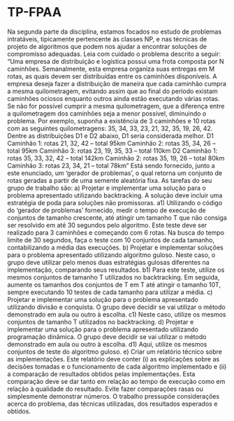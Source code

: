 # TP-FPAA
Na segunda parte da disciplina, estamos focados no estudo de problemas intratáveis, tipicamente
pertencente às classes NP, e nas técnicas de projeto de algoritmos que podem nos ajudar a encontrar
soluções de compromisso adequadas. Leia com cuidado o problema descrito a seguir:
“Uma empresa de distribuição e logística possui uma frota composta por N caminhões. Semanalmente,
esta empresa organiza suas entregas em M rotas, as quais devem ser distribuídas entre os caminhões
disponíveis. A empresa deseja fazer a distribuição de maneira que cada caminhão cumpra a mesma
quilometragem, evitando assim que ao final do período existam caminhões ociosos enquanto outros
ainda estão executando várias rotas. Se não for possível cumprir a mesma quilometragem, que a
diferença entre a quilometragem dos caminhões seja a menor possível, diminuindo o problema.
Por exemplo, suponha a existência de 3 caminhões e 10 rotas com as seguintes quilometragens: 35, 34,
33, 23, 21, 32, 35, 19, 26, 42. Dentre as distribuições D1 e D2 abaixo, D1 seria considerada melhor.
D1
Caminhão 1: rotas 21, 32, 42 – total 95km
Caminhão 2: rotas 35, 34, 26 – total 95km
Caminhão 3: rotas 23, 19, 35, 33 – total 110km
D2
Caminhão 1: rotas 35, 33, 32, 42 – total 142km
Caminhão 2: rotas 35, 19, 26 – total 80km
Caminhão 3: rotas 23, 34, 21 – total 78km”
Está sendo fornecido, junto a este enunciado, um ‘gerador de problemas’, o qual retorna um conjunto
de rotas geradas a partir de uma semente aleatória fixa.
As tarefas do seu grupo de trabalho são:
a) Projetar e implementar uma solução para o problema apresentado utilizando backtracking. A
solução deve incluir uma estratégia de poda para soluções não promissoras.
a1) Utilizando o código do ‘gerador de problemas’ fornecido, medir o tempo de execução de
conjuntos de tamanho crescente, até atingir um tamanho T que não consiga ser resolvido em até
30 segundos pelo algoritmo. Este teste deve ser realizado para 3 caminhões e começando com 6
rotas. Na busca do tempo limite de 30 segundos, faça o teste com 10 conjuntos de cada tamanho,
contabilizando a média das execuções.
b) Projetar e implementar soluções para o problema apresentado utilizando algoritmo guloso. Neste
caso, o grupo deve utilizar pelo menos duas estratégias gulosas diferentes na implementação,
comparando seus resultados.
b1) Para este teste, utilize os mesmos conjuntos de tamanho T utilizados no backtracking. Em
seguida, aumente os tamanhos dos conjuntos de T em T até atingir o tamanho 10T, sempre
executando 10 testes de cada tamanho para utilizar a média.
c) Projetar e implementar uma solução para o problema apresentado utilizando divisão e conquista.
O grupo deve decidir se vai utilizar o método demonstrado em aula ou outro à escolha.
c1) Neste caso, utilize os mesmos conjuntos de tamanho T utilizados no backtracking.
d) Projetar e implementar uma solução para o problema apresentado utilizando programação
dinâmica. O grupo deve decidir se vai utilizar o método demonstrado em aula ou outro à escolha.
d1) Aqui, utilize os mesmos conjuntos de teste do algoritmo guloso.
e) Criar um relatório técnico sobre as implementações. Este relatório deve conter (i) as explicações sobre as decisões tomadas e o funcionamento de cada algoritmo implementado e (ii) a comparação de resultados obtidos pelas implementações. Esta comparação deve se dar tanto em relação ao tempo de execução como em relação à qualidade do resultado. Evite fazer comparações rasas ou simplesmente demonstrar números. O trabalho pressupõe considerações acerca do problema, das técnicas utilizadas, dos resultados esperados e obtidos.